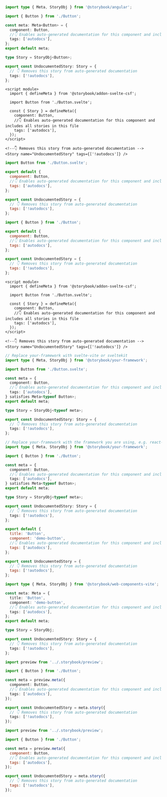 ```ts filename="Button.stories.ts" renderer="angular" language="ts"
import type { Meta, StoryObj } from '@storybook/angular';

import { Button } from './Button';

const meta: Meta<Button> = {
  component: Button,
  //👇 Enables auto-generated documentation for this component and includes all stories in this file
  tags: ['autodocs'],
};
export default meta;

type Story = StoryObj<Button>;

export const UndocumentedStory: Story = {
  // 👇 Removes this story from auto-generated documentation
  tags: ['!autodocs'],
};
```

```svelte filename="Button.stories.svelte" renderer="svelte" language="js" tabTitle="Svelte CSF"
<script module>
  import { defineMeta } from '@storybook/addon-svelte-csf';

  import Button from './Button.svelte';

  const { Story } = defineMeta({
    component: Button,
    //👇 Enables auto-generated documentation for this component and includes all stories in this file
    tags: ['autodocs'],
  });
</script>

<!--👇 Removes this story from auto-generated documentation -->
<Story name="UndocumentedStory" tags={['!autodocs']} />
```

```js filename="Button.stories.js" renderer="svelte" language="js" tabTitle="CSF"
import Button from './Button.svelte';

export default {
  component: Button,
  //👇 Enables auto-generated documentation for this component and includes all stories in this file
  tags: ['autodocs'],
};

export const UndocumentedStory = {
  // 👇 Removes this story from auto-generated documentation
  tags: ['!autodocs'],
};
```

```js filename="Button.stories.js" renderer="common" language="js" tabTitle="CSF 3"
import { Button } from './Button';

export default {
  component: Button,
  //👇 Enables auto-generated documentation for this component and includes all stories in this file
  tags: ['autodocs'],
};

export const UndocumentedStory = {
  // 👇 Removes this story from auto-generated documentation
  tags: ['!autodocs'],
};
```

```svelte filename="Button.stories.svelte" renderer="svelte" language="ts" tabTitle="Svelte CSF"
<script module>
  import { defineMeta } from '@storybook/addon-svelte-csf';

  import Button from './Button.svelte';

  const { Story } = defineMeta({
    component: Button,
    //👇 Enables auto-generated documentation for this component and includes all stories in this file
    tags: ['autodocs'],
  });
</script>

<!--👇 Removes this story from auto-generated documentation -->
<Story name="UndocumentedStory" tags={['!autodocs']} />
```

```ts filename="Button.stories.ts" renderer="svelte" language="ts" tabTitle="CSF"
// Replace your-framework with svelte-vite or sveltekit
import type { Meta, StoryObj } from '@storybook/your-framework';

import Button from './Button.svelte';

const meta = {
  component: Button,
  //👇 Enables auto-generated documentation for this component and includes all stories in this file
  tags: ['autodocs'],
} satisfies Meta<typeof Button>;
export default meta;

type Story = StoryObj<typeof meta>;

export const UndocumentedStory: Story = {
  // 👇 Removes this story from auto-generated documentation
  tags: ['!autodocs'],
};
```

```ts filename="Button.stories.ts" renderer="common" language="ts" tabTitle="CSF 3"
// Replace your-framework with the framework you are using, e.g. react-vite, nextjs, vue3-vite, etc.
import type { Meta, StoryObj } from '@storybook/your-framework';

import { Button } from './Button';

const meta = {
  component: Button,
  //👇 Enables auto-generated documentation for this component and includes all stories in this file
  tags: ['autodocs'],
} satisfies Meta<typeof Button>;
export default meta;

type Story = StoryObj<typeof meta>;

export const UndocumentedStory: Story = {
  // 👇 Removes this story from auto-generated documentation
  tags: ['!autodocs'],
};
```

```js filename="Button.stories.js" renderer="web-components" language="js"
export default {
  title: 'Button',
  component: 'demo-button',
  //👇 Enables auto-generated documentation for this component and includes all stories in this file
  tags: ['autodocs'],
};

export const UndocumentedStory = {
  // 👇 Removes this story from auto-generated documentation
  tags: ['!autodocs'],
};
```

```ts filename="Button.stories.ts" renderer="web-components" language="ts"
import type { Meta, StoryObj } from '@storybook/web-components-vite';

const meta: Meta = {
  title: 'Button',
  component: 'demo-button',
  //👇 Enables auto-generated documentation for this component and includes all stories in this file
  tags: ['autodocs'],
};
export default meta;

type Story = StoryObj;

export const UndocumentedStory: Story = {
  // 👇 Removes this story from auto-generated documentation
  tags: ['!autodocs'],
};
```

```ts filename="Button.stories.ts" renderer="react" language="ts" tabTitle="CSF Next 🧪"
import preview from '../.storybook/preview';

import { Button } from './Button';

const meta = preview.meta({
  component: Button,
  //👇 Enables auto-generated documentation for this component and includes all stories in this file
  tags: ['autodocs'],
});

export const UndocumentedStory = meta.story({
  // 👇 Removes this story from auto-generated documentation
  tags: ['!autodocs'],
});
```

<!-- JS snippets still needed while providing both CSF 3 & Next -->

```js filename="Button.stories.js" renderer="react" language="js" tabTitle="CSF Next 🧪"
import preview from '../.storybook/preview';

import { Button } from './Button';

const meta = preview.meta({
  component: Button,
  //👇 Enables auto-generated documentation for this component and includes all stories in this file
  tags: ['autodocs'],
});

export const UndocumentedStory = meta.story({
  // 👇 Removes this story from auto-generated documentation
  tags: ['!autodocs'],
});
```
